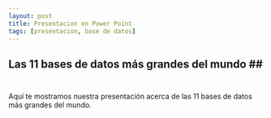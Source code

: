 ```yaml
---
layout: post
title: Presentacion en Power Point
tags: [presentacion, base de datos]
---
```

## Las 11 bases de datos más grandes del mundo ##<br><br>
Aquí te mostramos nuestra presentación acerca de las 11 bases de datos más grandes del mundo.
